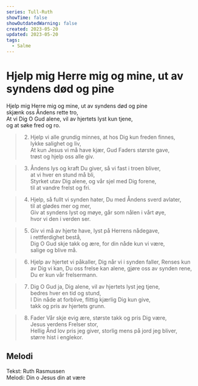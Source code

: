 ```yaml
---
series: Tull-Ruth
showTime: false
showOutdatedWarning: false
created: 2023-05-20
updated: 2023-05-20
tags:
  - Salme
---
```


# Hjelp mig Herre mig og mine, ut av syndens død og pine
Hjelp mig Herre mig og mine, ut av syndens død og pine  
skjænk oss Åndens rette tro,  
At vi Dig O Gud alene, vil av hjertets lyst kun tjene,  
og at søke fred og ro.

> 2. Hjelp vi alle grundig minnes, at hos Dig kun freden finnes,  
lykke salighet og liv,  
At kun Jesus vi må have kjær, Gud Faders største gave,  
trøst og hjelp oss alle giv.

> 3. Åndens lys og kraft Du giver, så vi fast i troen bliver,  
at vi hver en stund må bli,  
Styrket utav Dig alene, og vår sjel med Dig forene,  
til at vandre frelst og fri.

> 4. Hjelp, så fullt vi synden hater, Du med Åndens sverd avlater,  
til at glødes mer og mer,  
Giv at syndens lyst og møye, går som nålen i vårt øye,  
hvor vi den i verden ser.

> 5. Giv vi må av hjerte have, lyst på Herrens nådegave,  
i rettferdighet bestå,  
Dig O Gud skje takk og ære, for din nåde kun vi være,  
salige og blive må.

> 6. Hjelp av hjertet vi påkaller, Dig når vi i synden faller, 
Renses kun av Dig vi kan, 
Du oss frelse kan alene, gjøre oss av synden rene, 
Du er kun vår frelsermann.

> 7. Dig O Gud ja, Dig alene, vil av hjertets lyst jeg tjene,  
bedres hver en tid og stund,  
I Din nåde at forblive, flittig kjærlig Dig kun give,  
takk og pris av hjertets grunn.

> 8. Fader Vår skje evig ære, største takk og pris Dig være,  
Jesus verdens Frelser stor,  
Hellig Ånd lov pris jeg giver, storlig mens på jord jeg bliver,  
større hist i englekor.

## Melodi
Tekst: Ruth Rasmussen  
Melodi: Din o Jesus din at være
